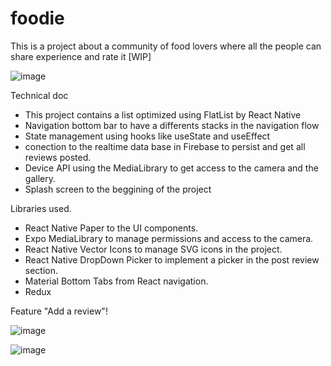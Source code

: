 # foodie
This is a project about a community of food lovers where all the people can share experience and rate it 
[WIP]


![image](https://user-images.githubusercontent.com/9160046/183325904-44f0c429-546f-4193-87f9-7fe964f17493.png)

Technical doc

- This project contains a list optimized using FlatList by React Native
- Navigation bottom bar to have a differents stacks in the navigation flow
- State management using hooks like useState and useEffect
- conection to the realtime data base in Firebase to persist and get all reviews posted.
- Device API using the MediaLibrary to get access to the camera and the gallery.
- Splash screen to the beggining of the project 


Libraries used.
- React Native Paper to the UI components.
- Expo MediaLibrary to manage permissions and access to the camera.
- React Native Vector Icons to manage SVG icons in the project.
- React Native DropDown Picker to implement a picker in the post review section.
- Material Bottom Tabs from React navigation.
- Redux


Feature "Add a review"!

![image](https://user-images.githubusercontent.com/9160046/183326892-5e3280ed-6e94-46de-aaa6-78d58e22496f.png)

![image](https://user-images.githubusercontent.com/9160046/183326950-dab22bab-ca97-41a9-9104-16732a5a38e2.png)

